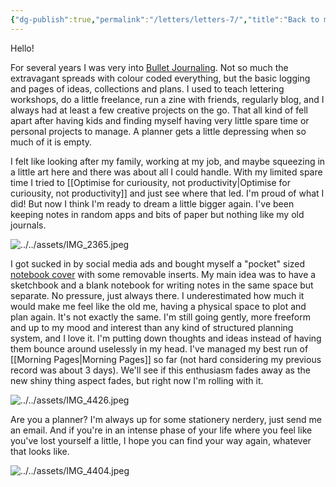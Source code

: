 ```yaml
---
{"dg-publish":true,"permalink":"/letters/letters-7/","title":"Back to making big plans","tags":["letters"],"noteIcon":"","created":"2023-10-31"}
---
```


Hello! 

For several years I was very into [Bullet Journaling](https://bulletjournal.com/). Not so much the extravagant spreads with colour coded everything, but the basic logging and pages of ideas, collections and plans. I used to teach lettering workshops, do a little freelance, run a zine with friends, regularly blog, and I always had at least a few creative projects on the go. That all kind of fell apart after having kids and finding myself having very little spare time or personal projects to manage. A planner gets a little depressing when so much of it is empty. 

I felt like looking after my family, working at my job, and maybe squeezing in a little art here and there was about all I could handle. With my limited spare time I tried to [[Optimise for curiousity, not productivity\|Optimise for curiousity, not productivity]] and just see where that led. I'm proud of what I did! But now I think I'm ready to dream a little bigger again. I've been keeping notes in random apps and bits of paper but nothing like my old journals.

![../../assets/IMG_2365.jpeg](/img/user/assets/IMG_2365.jpeg)

I got sucked in by social media ads and bought myself a "pocket" sized [notebook cover](https://www.paper-republic.com/products/grand-voyageur-leather-journal?variant=46708728660309) with some removable inserts. My main idea was to have a sketchbook and a blank notebook for writing notes in the same space but separate. No pressure, just always there. I underestimated how much it would make me feel like the old me, having a physical space to plot and plan again. It's not exactly the same. I'm still going gently, more freeform and up to my mood and interest than any kind of structured planning system, and I love it. I'm putting down thoughts and ideas instead of having them bounce around uselessly in my head. I've managed my best run of [[Morning Pages\|Morning Pages]] so far (not hard considering my previous record was about 3 days). We'll see if this enthusiasm fades away as the new shiny thing aspect fades, but right now I'm rolling with it. 

![../../assets/IMG_4426.jpeg](/img/user/assets/IMG_4426.jpeg)

Are you a planner? I'm always up for some stationery nerdery, just send me an email. And if you're in an intense phase of your life where you feel like you've lost yourself a little, I hope you can find your way again, whatever that looks like.

![../../assets/IMG_4404.jpeg](/img/user/assets/IMG_4404.jpeg)
